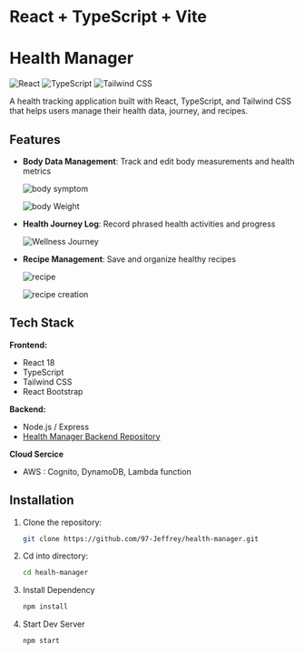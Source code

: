 # React + TypeScript + Vite

# Health Manager

![React](https://img.shields.io/badge/React-20232A?style=for-the-badge&logo=react&logoColor=61DAFB)
![TypeScript](https://img.shields.io/badge/TypeScript-007ACC?style=for-the-badge&logo=typescript&logoColor=white)
![Tailwind CSS](https://img.shields.io/badge/Tailwind_CSS-38B2AC?style=for-the-badge&logo=tailwind-css&logoColor=white)

A health tracking application built with React, TypeScript, and Tailwind CSS that helps users manage their health data, journey, and recipes.

## Features

- **Body Data Management**: Track and edit body measurements and health metrics

  
  ![body symptom](https://github.com/97-Jeffrey/health-manager/blob/master/Doc/Screenshot%202025-04-07%20at%201.59.50%E2%80%AFPM.png?raw=true)

  ![body Weight](https://github.com/97-Jeffrey/health-manager/blob/master/Doc/Screenshot%202025-04-07%20at%202.00.22%E2%80%AFPM.png?raw=true)


- **Health Journey Log**: Record phrased health activities and progress

  ![Wellness Journey](https://github.com/97-Jeffrey/health-manager/blob/master/Doc/Screenshot%202025-04-07%20at%202.02.59%E2%80%AFPM.png?raw=true)




- **Recipe Management**: Save and organize healthy recipes

  ![recipe](https://github.com/97-Jeffrey/health-manager/blob/master/Doc/Screenshot%202025-04-07%20at%202.03.34%E2%80%AFPM.png?raw=true)

  ![recipe creation](https://github.com/97-Jeffrey/health-manager/blob/master/Doc/Screenshot%202025-04-07%20at%202.04.07%E2%80%AFPM.png?raw=true)


## Tech Stack



**Frontend:**
- React 18
- TypeScript
- Tailwind CSS
- React Bootstrap

**Backend:**
- Node.js / Express 
- [Health Manager Backend Repository](https://github.com/97-Jeffrey/Health-manager-backend)

**Cloud Sercice**
- AWS : Cognito, DynamoDB, Lambda function 




## Installation

1. Clone the repository:
   ```bash
   git clone https://github.com/97-Jeffrey/health-manager.git

2. Cd into directory:
   ```bash
   cd healh-manager

3. Install Dependency
   ```bash
   npm install


3. Start Dev Server
   ```bash
   npm start

